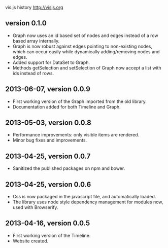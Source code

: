 vis.js history
http://visjs.org


## version 0.1.0

- Graph now uses an id based set of nodes and edges instead of a row based array
  internally.
- Graph is now robust against edges pointing to non-existing nodes, which
  can occur easily while dynamically adding/removing nodes and edges.
- Added support for DataSet to Graph.
- Methods getSelection and setSelection of Graph now accept a list with ids
  instead of rows.


## 2013-06-07, version 0.0.9

- First working version of the Graph imported from the old library.
- Documentation added for both Timeline and Graph.


## 2013-05-03, version 0.0.8

- Performance improvements: only visible items are rendered.
- Minor bug fixes and improvements.


## 2013-04-25, version 0.0.7

- Sanitized the published packages on npm and bower.


## 2013-04-25, version 0.0.6

- Css is now packaged in the javascript file, and automatically loaded.
- The library uses node style dependency management for modules now, used
  with Browserify.


## 2013-04-16, version 0.0.5

- First working version of the Timeline.
- Website created.
